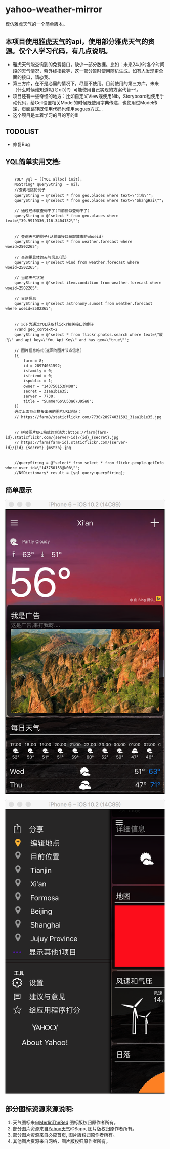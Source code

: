 # yahoo-weather-mirror

模仿雅虎天气的一个简单版本。

## 本项目使用[雅虎天气](wwww.yahoo.com/news/weather/)的api，使用部分雅虎天气的资源。仅个人学习代码，有几点说明。

* 雅虎天气能查询到的免费接口，缺少一部分数据。比如：未来24小时各个时间段的天气情况，紫外线指数等，这一部分暂时使用随机生成。如有人发现更全面的接口，请@我。
* 第三方库，在不是必需的情况下，尽量不使用。目前使用的第三方库，未来（什么时候谁知道呢(⊙o⊙)?）可能使用自己实现的方案代替--!。
* 项目还有一些奇怪的地方：比如自定义View既使用Nib，Storyboard也使用手动代码，给Cell设置相关Model的时候既使用字典传递，也使用过Model传递，页面跳转既使用代码也使用segues方式...
* 这个项目是本着学习的目的写的!!!

## TODOLIST

* 修复Bug

## YQL简单实用文档:
<pre><code>
    YQL* yql = [[YQL alloc] init];
    NSString* queryString  = nil;
    //查询地区的例子
    queryString = @"select * from geo.places where text=\"北京\"";
    queryString = @"select * from geo.places where text=\"ShangHai\"";
    
    // 通过经纬度查询不了(目前貌似查询不了)
    queryString = @"select * from geo.places where text=\"39.9919336,116.3404132\"";

    
    // 查询天气的例子(从前面接口获取城市的whoeid)
    queryString = @"select * from weather.forecast where woeid=2502265";
    
    // 查询更具体的天气信息(风)
    queryString = @"select wind from weather.forecast where woeid=2502265";
    
    // 当前天气状况
    queryString = @"select item.condition from weather.forecast where woeid=2502265";
    
    // 日落信息
    queryString = @"select astronomy.sunset from weather.forecast where woeid=2502265";
    

   	// 以下为通过YQL获取flickr相关接口的例子
    //and geo_context=2
    queryString = @"select * from flickr.photos.search where text=\"厦门\" and api_key=\"You_Api_Key\" and has_geo=\"true\"";
    
    // 图片信息格式(返回的图片节点信息)
    [{
        farm = 8;
        id = 28974031592;
        isfamily = 0;
        isfriend = 0;
        ispublic = 1;
        owner = "143750153@N08";
        secret = 31aa1b1e35;
        server = 7730;
        title = "SummerGo\U53a6\U95e8";
    }]
    通过上面节点拼接出来的图片URL地址：
	// https://farm8/staticflickr.com/7730/28974031592_31aa1b1e35.jpg
    
    
    // 拼装图片URL格式的方法为:https://farm{farm-id}.staticflickr.com/{server-id}/{id}_{secret}.jpg
    // https://farm{farm-id}.staticflickr.com/{server-id}/{id}_{secret}_{mstzb}.jpg
    
    
	//queryString = @"select* from select * from flickr.people.getInfo where user_id=\"143750153@N08\"";
	//NSDictionary* result = [yql query:queryString];
</code></pre>


## 简单展示

![show1](https://github.com/objectobject/yahoo-weather-mirror/raw/master/preview/xi.png)

![show1](https://github.com/objectobject/yahoo-weather-mirror/raw/master/preview/an.png)


## 部分图标资源来源说明:
   1. 天气图标来自[MerlinTheRed](http://merlinthered.deviantart.com/art/plain-weather-icons-157162192) 图标版权归原作者所有。
   2. 部分图片资源来自[Yahoo天气](https://www.yahoo.com/news/weather/)iOSapp, 图片版权归原作者所有。
   3. 部分图片资源来自[必应首页](http://cn.bing.com), 图片版权归原作者所有。
   4. 其他图片资源来自网络，图片版权归原作者所有。
